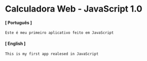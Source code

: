 # Calculadora Web - JavaScript 1.0

#### [ Português ]
```
Este é meu primeiro aplicativo feito em JavaScript
``` 

#### [ English ]
```
This is my first app realesed in JavaScript
```
